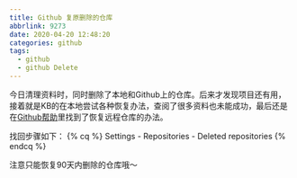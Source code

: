 ```yaml
---
title: Github 复原删除的仓库
abbrlink: 9273
date: 2020-04-20 12:48:20
categories: github
tags:
  - github
  - github Delete
---
```


今日清理资料时，同时删除了本地和Github上的仓库。后来才发现项目还有用，接着就是KB的在本地尝试各种恢复办法，查阅了很多资料也未能成功，最后还是在[Github帮助](https://help.github.com/cn/github/administering-a-repository/restoring-a-deleted-repository)里找到了恢复远程仓库的办法。 

找回步骤如下：
{% cq %}
Settings - Repositories - Deleted repositories
{% endcq %}

注意只能恢复90天内删除的仓库哦～